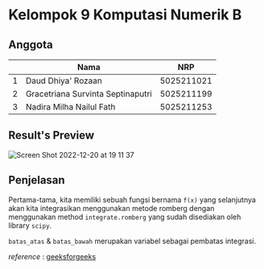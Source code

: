 # Kelompok 9 Komputasi Numerik B

## Anggota

|     | Nama                              | NRP        |
| --- | --------------------------------- | ---------- |
| 1   | Daud Dhiya' Rozaan                | 5025211021 |
| 2   | Gracetriana Survinta Septinaputri | 5025211199 |
| 3   | Nadira Milha Nailul Fath          | 5025211253 |

## Result's Preview

![Screen Shot 2022-12-20 at 19 11 37](https://user-images.githubusercontent.com/90663569/208664475-64dd436a-38ee-4cec-ae4e-41ab9170295c.png)

## Penjelasan

Pertama-tama, kita memiliki sebuah fungsi bernama `f(x)` yang selanjutnya akan kita integrasikan menggunakan metode romberg dengan menggunakan method `integrate.romberg` yang sudah disediakan oleh library `scipy`.

`batas_atas` & `batas_bawah` merupakan variabel sebagai pembatas integrasi.

_reference_ : [geeksforgeeks](https://www.geeksforgeeks.org/python-scipy-integrate-romberg-method/)
